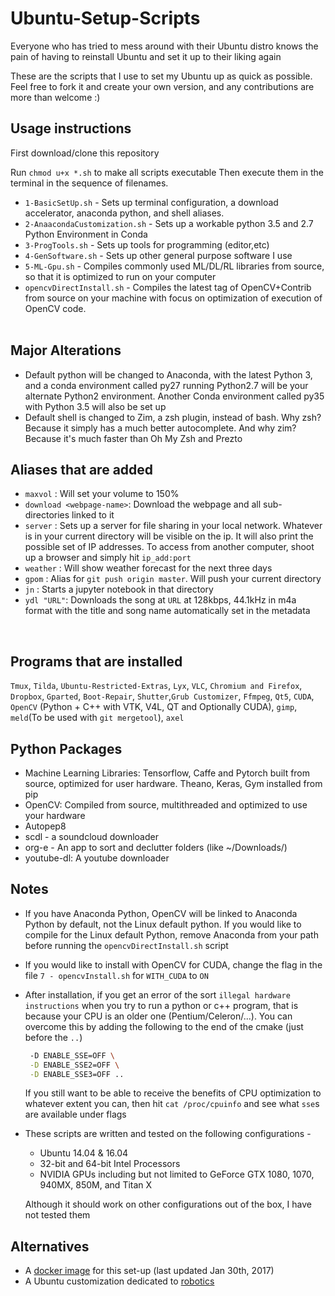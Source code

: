 # Ubuntu-Setup-Scripts
Everyone who has tried to mess around with their Ubuntu distro knows the pain of having to reinstall Ubuntu and set it up to their liking again

These are the scripts that I use to set my Ubuntu up as quick as possible. Feel free to fork it and create your own version, and any contributions are more than welcome :)

## Usage instructions
First download/clone this repository

Run 
`chmod u+x *.sh` to make all scripts executable
Then execute them in the terminal in the sequence of filenames.
* `1-BasicSetUp.sh` - Sets up terminal configuration, a download accelerator, anaconda python, and shell aliases.
* `2-AnaacondaCustomization.sh` - Sets up a workable python 3.5 and 2.7 Python Environment in Conda
* `3-ProgTools.sh` - Sets up tools for programming (editor,etc)
* `4-GenSoftware.sh` - Sets up other general purpose software I use
* `5-ML-Gpu.sh` - Compiles commonly used ML/DL/RL libraries from source, so that it is optimized to run on your computer
* `opencvDirectInstall.sh` - Compiles the latest tag of OpenCV+Contrib from source on your machine with focus on optimization of execution of OpenCV code.
<br><br>

## Major Alterations
* Default python will be changed to Anaconda, with the latest Python 3, and a conda environment called py27 running Python2.7 will be your alternate Python2 environment. Another Conda environment called py35 with Python 3.5 will also be set up
* Default shell is changed to Zim, a zsh plugin, instead of bash. Why zsh? Because it simply has a much better autocomplete. And why zim? Because it's much faster than Oh My Zsh and Prezto

## Aliases that are added
* `maxvol` : Will set your volume to 150%
* `download <webpage-name>`: Download the webpage and all sub-directories linked to it
* `server` : Sets up a server for file sharing in your local network. Whatever is in your current directory will be visible on the ip. It will also print the possible set of IP addresses. To access from another computer, shoot up a browser and simply hit `ip_add:port`
* `weather` : Will show weather forecast for the next three days
* `gpom` : Alias for `git push origin master`. Will push your current directory
* `jn` : Starts a jupyter notebook in that directory
* `ydl "URL"`: Downloads the song at `URL` at 128kbps, 44.1kHz in m4a format with the title and song name automatically set in the metadata

<br>

## Programs that are installed
`Tmux`, `Tilda`, `Ubuntu-Restricted-Extras`, `Lyx`, `VLC`, `Chromium and Firefox`, `Dropbox`, `Gparted`, `Boot-Repair`, `Shutter`,`Grub Customizer`, `Ffmpeg`, `Qt5`, `CUDA`, `OpenCV` (Python + C++ with VTK, V4L, QT and Optionally CUDA), `gimp`, `meld`(To be used with `git mergetool`), `axel`

## Python Packages
* Machine Learning Libraries: Tensorflow, Caffe and Pytorch built from source, optimized for user hardware. Theano, Keras, Gym installed from pip
* OpenCV: Compiled from source, multithreaded and optimized to use your hardware
* Autopep8
* scdl - a soundcloud downloader
* org-e - An app to sort and declutter folders (like ~/Downloads/)
* youtube-dl: A youtube downloader

## Notes
* If you have Anaconda Python, OpenCV will be linked to Anaconda Python by default, not the Linux default python. If you would like to compile for the Linux default Python, remove Anaconda from your path before running the `opencvDirectInstall.sh` script
* If you would like to install with OpenCV for CUDA, change the flag in the file `7 - opencvInstall.sh` for `WITH_CUDA` to `ON`
* After installation, if you get an error of the sort `illegal hardware instructions` when you try to run a python or c++ program, that is because your CPU is an older one (Pentium/Celeron/...). You can overcome this by adding the following to the end of the cmake (just before the `..`)

  ```bash
   -D ENABLE_SSE=OFF \
   -D ENABLE_SSE2=OFF \
   -D ENABLE_SSE3=OFF ..
  ```

  If you still want to be able to receive the benefits of CPU optimization to whatever extent you can, then hit `cat /proc/cpuinfo` and see what `sse`s are available under flags
* These scripts are written and tested on the following configurations - 
  * Ubuntu 14.04 & 16.04
  * 32-bit and 64-bit Intel Processors
  * NVIDIA GPUs including but not limited to GeForce GTX 1080, 1070, 940MX, 850M, and Titan X
  
  Although it should work on other configurations out of the box, I have not tested them


## Alternatives
* A [docker image](https://hub.docker.com/r/varun19299/cvi-iitm/) for this set-up (last updated Jan 30th, 2017)
* A Ubuntu customization dedicated to [robotics](https://github.com/ahundt/robotics_setup)